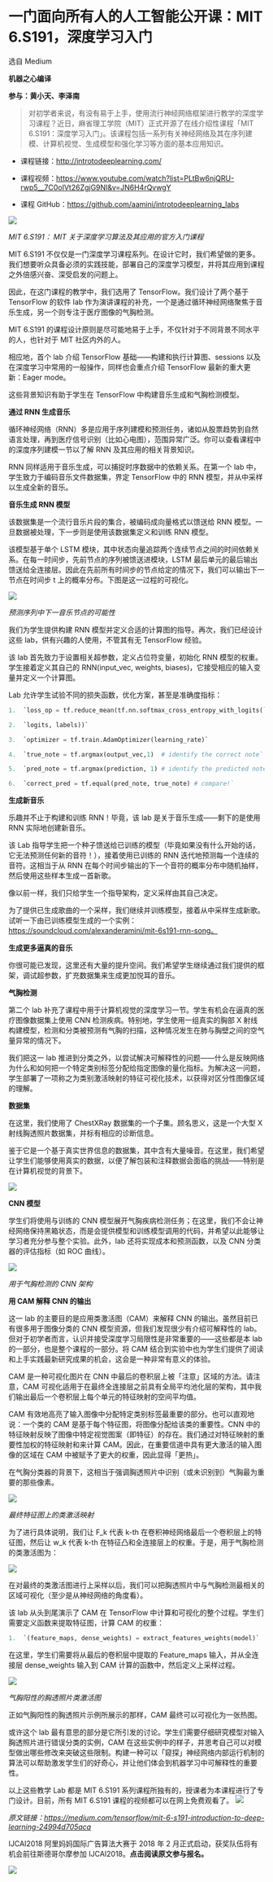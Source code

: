 # 一门面向所有人的人工智能公开课：MIT 6.S191，深度学习入门

选自 Medium

**机器之心编译**

**参与：黄小天、李泽南**

> 对初学者来说，有没有易于上手，使用流行神经网络框架进行教学的深度学习课程？近日，麻省理工学院（MIT）正式开源了在线介绍性课程「MIT 6.S191：深度学习入门」。该课程包括一系列有关神经网络及其在序列建模、计算机视觉、生成模型和强化学习等方面的基本应用知识。

*   课程链接：http://introtodeeplearning.com/

*   课程视频：https://www.youtube.com/watch?list=PLtBw6njQRU-rwp5__7C0oIVt26ZgjG9NI&v=JN6H4rQvwgY

*   课程 GitHub：https://github.com/aamini/introtodeeplearning_labs

![](img/db4f5494b6da72fba1fdbd71c9ce9632-fs8.png)

*MIT 6.S191： MIT 关于深度学习算法及其应用的官方入门课程*

MIT 6.S191 不仅仅是一门深度学习课程系列。在设计它时，我们希望做的更多。我们想要听众具备必须的实践技能，部署自己的深度学习模型，并将其应用到课程之外倍感兴奋、深受启发的问题上。

因此，在这门课程的教学中，我们选用了 TensorFlow。我们设计了两个基于 TensorFlow 的软件 lab 作为演讲课程的补充，一个是通过循环神经网络聚焦于音乐生成，另一个则专注于医疗图像的气胸检测。

MIT 6.S191 的课程设计原则是尽可能地易于上手，不仅针对于不同背景不同水平的人，也针对于 MIT 社区内外的人。

相应地，首个 lab 介绍 TensorFlow 基础——构建和执行计算图、sessions 以及在深度学习中常用的一般操作，同样也会重点介绍 TensorFlow 最新的重大更新：Eager mode。

这些背景知识有助于学生在 TensorFlow 中构建音乐生成和气胸检测模型。

**通过 RNN 生成音乐**

循环神经网络（RNN）多是应用于序列建模和预测任务，诸如从股票趋势到自然语言处理，再到医疗信号识别（比如心电图），范围异常广泛。你可以查看课程中的深度序列建模一节以了解 RNN 及其应用的相关背景知识。

RNN 同样适用于音乐生成，可以捕捉时序数据中的依赖关系。在第一个 lab 中，学生致力于编码音乐文件数据集，界定 TensorFlow 中的 RNN 模型，并从中采样以生成全新的音乐。

**音乐生成 RNN 模型**

该数据集是一个流行音乐片段的集合，被编码成向量格式以馈送给 RNN 模型。一旦数据被处理，下一步则是使用该数据集定义和训练 RNN 模型。

该模型基于单个 LSTM 模块，其中状态向量追踪两个连续节点之间的时间依赖关系。在每一时间步，先前节点的序列被馈送进模块，LSTM 最后单元的最后输出馈送给全连接层。因此在先前所有时间步的节点给定的情况下，我们可以输出下一节点在时间步 t 上的概率分布。下图是这一过程的可视化。

![](img/c9076b26bea3a785b172ec632d51b55e-fs8.png)

*预测序列中下一音乐节点的可能性*

我们为学生提供构建 RNN 模型并定义合适的计算图的指导。再次，我们已经设计这些 lab，供有兴趣的人使用，不管其有无 TensorFlow 经验。

该 lab 首先致力于设置相关超参数，定义占位符变量，初始化 RNN 模型的权重。学生接着定义其自己的 RNN(input_vec, weights, biases)，它接受相应的输入变量并定义一个计算图。

Lab 允许学生试验不同的损失函数，优化方案，甚至是准确度指标：

```py
1.  `loss_op = tf.reduce_mean(tf.nn.softmax_cross_entropy_with_logits(`

2.  `logits, labels))`

3.  `optimizer = tf.train.AdamOptimizer(learning_rate)`

4.  `true_note = tf.argmax(output_vec,1)  # identify the correct note`

5.  `pred_note = tf.argmax(prediction, 1) # identify the predicted note`

6.  `correct_pred = tf.equal(pred_note, true_note) # compare!`

```

**生成新音乐**

乐趣并不止于构建和训练 RNN！毕竟，该 lab 是关于音乐生成——剩下的是使用 RNN 实际地创建新音乐。

该 Lab 指导学生把一个种子馈送给已训练的模型（毕竟如果没有什么开始的话，它无法预测任何新的音符！），接着使用已训练的 RNN 迭代地预测每一个连续的音符。这相当于从 RNN 在每个时间步输出的下一个音符的概率分布中随机抽样，然后使用这些样本生成一首新歌。

像以前一样，我们只给学生一个指导架构，定义采样由其自己决定。

为了提供已生成歌曲的一个采样，我们继续并训练模型，接着从中采样生成新歌。试听一下由已训练模型生成的一个实例：https://soundcloud.com/alexanderamini/mit-6s191-rnn-song。

**生成更多逼真的音乐**

你很可能已发现，这里还有大量的提升空间。我们希望学生继续通过我们提供的框架，调试超参数，扩充数据集来生成更加悦耳的音乐。

**气胸检测**

第二个 lab 补充了课程中用于计算机视觉的深度学习一节。学生有机会在逼真的医疗图像数据集上使用 CNN 检测疾病。特别地，学生使用一组真实的胸部 X 射线构建模型，检测和分类被预测有气胸的扫描，这种情况发生在肺与胸壁之间的空气量异常的情况下。

我们把这一 lab 推进到分类之外，以尝试解决可解释性的问题——什么是反映网络为什么和如何把一个特定类别标签分配给指定图像的量化指标。为解决这一问题，学生部署了一项称之为类别激活映射的特征可视化技术，以获得对区分性图像区域的理解。

**数据集**

在这里，我们使用了 ChestXRay 数据集的一个子集。顾名思义，这是一个大型 X 射线胸透照片数据集，并标有相应的诊断信息。

鉴于它是一个基于真实世界信息的数据集，其中含有大量噪音。在这里，我们希望让学生们能够使用真实的数据，以便了解包装和注释数据会面临的挑战——特别是在计算机视觉的背景下。

![](img/200a0ba1787573be695ed10f3747d333-fs8.png)

**CNN 模型**

学生们将使用与训练的 CNN 模型展开气胸疾病检测任务；在这里，我们不会让神经网络保持黑箱状态，而是会提供模型和训练模型调用的代码，并希望以此能够让学习者充分参与整个实验。此外，lab 还将实现成本和预测函数，以及 CNN 分类器的评估指标（如 ROC 曲线）。

![](img/97be33ed2aae6346bc3df2d0edbad772-fs8.png)

*用于气胸检测的 CNN 架构*

**用 CAM 解释 CNN 的输出**

这一 lab 的主要目的是应用类激活图（CAM）来解释 CNN 的输出。虽然目前已有很多用于图像分类的 CNN 模型资源，但我们发现很少有介绍可解释性的 lab。但对于初学者而言，认识并接受深度学习局限性是非常重要的——这些都是本 lab 的一部分，也是整个课程的一部分。将 CAM 结合到实验中也为学生们提供了阅读和上手实践最新研究成果的机会，这会是一种非常有意义的体验。

CAM 是一种可视化图片在 CNN 中最后的卷积层上被「注意」区域的方法。请注意，CAM 可视化适用于在最终全连接层之前具有全局平均池化层的架构，其中我们输出最后一个卷积层上每个单元的特征映射的空间平均值。

CAM 有效地高亮了输入图像中分配特定类别标签最重要的部分。也可以直观地说：一个类的 CAM 是基于每个特征图，将图像分配给该类的重要性。CNN 中的特征映射反映了图像中特定视觉图案（即特征）的存在。我们通过对特征映射的重要性加权的特征映射和来计算 CAM。因此，在重要信道中具有更大激活的输入图像的区域在 CAM 中被赋予了更大的权重，因此显得「更热」。

在气胸分类器的背景下，这相当于强调胸透照片中识别（或未识别到）气胸最为重要的那些像素。

![](img/ec1078584e057438766c498176a291be-fs8.png)

*最终特征图上的类激活映射*

为了进行具体说明，我们让 F_k 代表 k-th 在卷积神经网络最后一个卷积层上的特征图，然后让 w_k 代表 k-th 在特征凸和全连接层上的权重。于是，用于气胸检测的类激活图为：

![](img/7306a97dc072c088de49de133515d135-fs8.png)

在对最终的类激活图进行上采样以后，我们可以把胸透照片中与气胸检测最相关的区域可视化（至少是从神经网络的角度看）。

该 lab 从头到尾演示了 CAM 在 TensorFlow 中计算和可视化的整个过程。学生们需要定义函数来提取特征图，计算 CAM 的权重：

```py
1.  `(feature_maps, dense_weights) = extract_features_weights(model)`

```

在这里，学生们需要将从最后的卷积层中提取的 Feature_maps 输入，并从全连接层 dense_weights 输入到 CAM 计算的函数中，然后定义上采样过程。

![](img/eb201ffb9002deea7e7916c173a57793-fs8.png)

*气胸阳性的胸透照片类激活图*

正如气胸阳性的胸透照片示例所展示的那样，CAM 最终可以可视化为一张热图。

或许这个 lab 最有意思的部分是它所引发的讨论。学生们需要仔细研究模型对输入胸透照片进行错误分类的实例，CAM 在这些实例中的样子，并思考自己可以对模型做出哪些修改来突破这些限制。构建一种可以「窥探」神经网络内部运行机制的算法可以帮助激发学生们的好奇心，并让他们体会到机器学习中可解释性的重要性。

以上这些教学 Lab 都是 MIT 6.S191 系列课程所独有的，授课者为本课程进行了专门设计。目前，所有 MIT 6.S191 课程的视频都可以在网上免费观看了。 ![](img/2d1c94eb4a4ba15f356c96c72092e02b-fs8.png)

*原文链接：https://medium.com/tensorflow/mit-6-s191-introduction-to-deep-learning-24994d705aca*

IJCAI2018 阿里妈妈国际广告算法大赛于 2018 年 2 月正式启动，获奖队伍将有机会前往斯德哥尔摩参加 IJCAI2018。**点击阅读原文参与报名。**

 *![](img/ef4bf3c04bcc266b331232145f0f671e-fs8.png)*